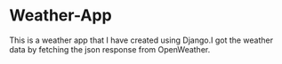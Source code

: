 # Weather-App

This is a weather app that I have created using Django.I got the weather data by fetching the json response from OpenWeather.
